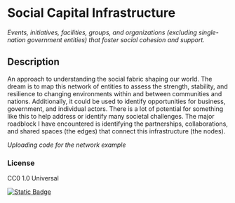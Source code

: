 # Social Capital Infrastructure

_Events, initiatives, facilities, groups, and organizations (excluding single-nation government entities) that foster social cohesion and support._

## Description
An approach to understanding the social fabric shaping our world. The dream is to map this network of entities to assess the strength, stability, and resilience to changing environments within and between communities and nations. Additionally, it could be used to identify opportunities for business, government, and individual actors. There is a lot of potential for something like this to help address or identify many societal challenges. The major roadblock I have encountered is identifying the partnerships, collaborations, and shared spaces (the edges) that connect this infrastructure (the nodes).

_Uploading code for the network example_


### License
CC0 1.0 Universal

[![Static Badge](https://img.shields.io/badge/Main-Project_Link-tan)](https://lnkd.in/ehEjcwmG)


